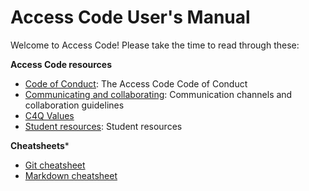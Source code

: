 # Access Code User's Manual

Welcome to Access Code! Please take the time to read through these:

**Access Code resources**

* [Code of Conduct](code-of-conduct.md): The Access Code Code of Conduct
* [Communicating and collaborating](communicating-and-collaborating.md): Communication channels and collaboration guidelines
* [C4Q Values](values.md)
* [Student resources](resources.md): Student resources


**Cheatsheets***

* [Git cheatsheet](git-cheatsheet.md)
* [Markdown cheatsheet](https://github.com/adam-p/markdown-here/wiki/Markdown-Cheatsheet)
